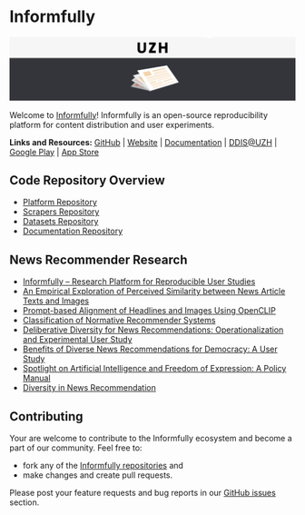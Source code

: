 # Informfully

![Informfully](https://raw.githubusercontent.com/Informfully/Documentation/main/docs/source/img/logo_banner.png)

Welcome to [Informfully](https://informfully.ch/)!
Informfully is an open-source reproducibility platform for content distribution and user experiments.

**Links and Resources:** [GitHub](https://github.com/orgs/Informfully) | [Website](https://informfully.ch) | [Documentation](https://informfully.readthedocs.io) | [DDIS@UZH](https://www.ifi.uzh.ch/en/ddis.html) | [Google Play](https://play.google.com/store/apps/details?id=ch.uzh.ifi.news) | [App Store](https://apps.apple.com/us/app/informfully/id1460234202)

## Code Repository Overview

* [Platform Repository](https://github.com/Informfully/Platform)
* [Scrapers Repository](https://github.com/Informfully/Scrapers)
* [Datasets Repository](https://github.com/Informfully/Datasets)
* [Documentation Repository](https://github.com/Informfully/Documentation)

## News Recommender Research

* [Informfully – Research Platform for Reproducible User Studies](https://recsys.acm.org/recsys24/accepted-contributions/#content-tab-1-2-tab)
* [An Empirical Exploration of Perceived Similarity between News Article Texts and Images](https://ceur-ws.org/Vol-3658/paper8.pdf)
* [Prompt-based Alignment of Headlines and Images Using OpenCLIP](https://ceur-ws.org/Vol-3658/paper7.pdf)
* [Classification of Normative Recommender Systems](https://ceur-ws.org/Vol-3639/short3.pdf)
* [Deliberative Diversity for News Recommendations: Operationalization and Experimental User Study](https://dl.acm.org/doi/abs/10.1145/3604915.3608834)
* [Benefits of Diverse News Recommendations for Democracy: A User Study](https://www.tandfonline.com/doi/full/10.1080/21670811.2021.2021804)
* [Spotlight on Artificial Intelligence and Freedom of Expression: A Policy Manual](https://papers.ssrn.com/sol3/papers.cfm?abstract_id=4060166)
* [Diversity in News Recommendation](https://drops.dagstuhl.de/entities/document/10.4230/DagMan.9.1.43)

## Contributing

Your are welcome to contribute to the Informfully ecosystem and become a part of our community. Feel free to:
  - fork any of the [Informfully repositories](https://github.com/Informfully/Documentation) and
  - make changes and create pull requests.

Please post your feature requests and bug reports in our [GitHub issues](https://github.com/Informfully/Documentation/issues) section.
